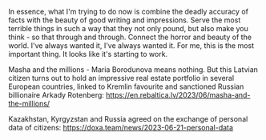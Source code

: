 In essence, what I'm trying to do now is combine the deadly accuracy of facts with the beauty of good writing and impressions. Serve the most terrible things in such a way that they not only pound, but also make you think - so that through and through. Connect the horror and beauty of the world. I've always wanted it, I've always wanted it. For me, this is the most important thing. It looks like it's starting to work.




Masha and the millions - Maria Borodunova means nothing. But this Latvian citizen turns out to hold an impressive real estate portfolio in several European countries, linked to Kremlin favourite and sanctioned Russian billionaire Arkady Rotenberg: https://en.rebaltica.lv/2023/06/masha-and-the-millions/

Kazakhstan, Kyrgyzstan and Russia agreed on the exchange of personal data of citizens: https://doxa.team/news/2023-06-21-personal-data

